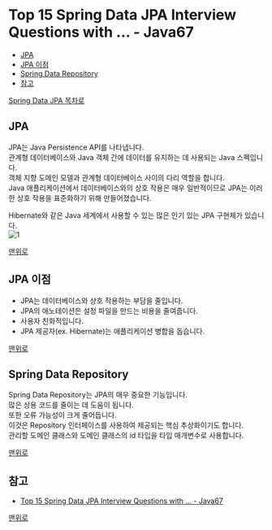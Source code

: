 # Top 15 Spring Data JPA Interview Questions with ... - Java67
* [JPA](#jpa)
* [JPA 이점](#jpa-이점)
* [Spring Data Repository](#spring-data-repository)
* [참고](#참고)

[Spring Data JPA 목차로](https://github.com/smpark1020/tech-interview/tree/master/Spring%20Data%20JPA#spring-data-jpa)

## JPA
JPA는 Java Persistence API를 나타냅니다.   
관계형 데이터베이스와 Java 객체 간에 데이터를 유지하는 데 사용되는 Java 스펙입니다.   
객체 지향 도메인 모델과 관계형 데이터베이스 사이의 다리 역할을 합니다.    
Java 애플리케이션에서 데이터베이스와의 상호 작용은 매우 일반적이므로 JPA는 이러한 상호 작용을 표준화하기 위해 만들어졌습니다. 

Hibernate와 같은 Java 세계에서 사용할 수 있는 많은 인기 있는 JPA 구현체가 있습니다.   
![1](https://raw.githubusercontent.com/smpark1020/tech-interview/master/Spring%20Data%20JPA/Top%2015%20Spring%20Data%20JPA%20Interview%20Questions%20with%20...%20-%20Java67/1.PNG)   

[맨위로](#top-15-spring-data-jpa-interview-questions-with----java67)

## JPA 이점
* JPA는 데이터베이스와 상호 작용하는 부담을 줄입니다. 
* JPA의 애노테이션은 설정 파일을 만드는 비용을 줄여줍니다. 
* 사용자 친화적입니다.
* JPA 제공자(ex. Hibernate)는 애플리케이션 병합을 돕습니다. 

[맨위로](#top-15-spring-data-jpa-interview-questions-with----java67)

## Spring Data Repository
Spring Data Repository는 JPA의 매우 중요한 기능입니다.   
많은 상용 코드를 줄이는 데 도움이 됩니다.   
또한 오류 가능성이 크게 줄어듭니다.   
이것은 Repository 인터페이스를 사용하여 제공되는 핵심 추상화이기도 합니다.   
관리할 도메인 클래스와 도메인 클래스의 id 타입을 타입 매개변수로 사용합니다.   

[맨위로](#top-15-spring-data-jpa-interview-questions-with----java67)

## 참고
* [Top 15 Spring Data JPA Interview Questions with ... - Java67](https://www.java67.com/2021/01/spring-data-jpa-interview-questions-answers-java.html)

[맨위로](#top-15-spring-data-jpa-interview-questions-with----java67)
